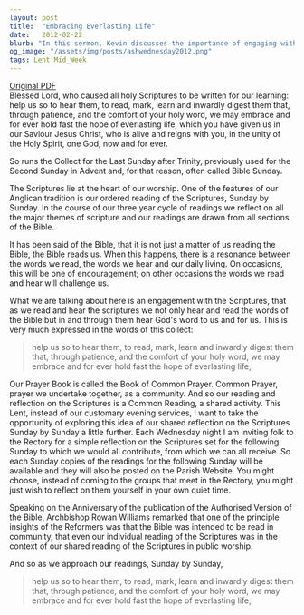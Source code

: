 ```yaml
---
layout: post
title:  "Embracing Everlasting Life"
date:   2012-02-22
blurb: "In this sermon, Kevin discusses the importance of engaging with the Scriptures, not just reading them, but allowing them to read us. He emphasizes the significance of the Bible in our daily lives and how it can provide both encouragement and challenge. He invites the congregation to join him in shared reflection on the Scriptures during Lent."
og_image: "/assets/img/posts/ashwednesday2012.png"
tags: Lent Mid_Week
---
```

[Original PDF](/assets/pdf/ashwednesday2012.pdf)    
Blessed Lord,
who caused all holy Scriptures to be written for our learning:
help us so to hear them,
to read, mark, learn and inwardly digest them
that, through patience, and the comfort of your holy word,
we may embrace and for ever hold fast
the hope of everlasting life,
which you have given us in our Saviour Jesus Christ,
who is alive and reigns with you,
in the unity of the Holy Spirit,
one God, now and for ever.

So runs the Collect for the Last Sunday after Trinity, previously used for the
Second Sunday in Advent and, for that reason, often called Bible Sunday.

The Scriptures lie at the heart of our worship. One of the features of our Anglican
tradition is our ordered reading of the Scriptures, Sunday by Sunday. In the
course of our three year cycle of readings we reflect on all the major themes of
scripture and our readings are drawn from all sections of the Bible.

It has been said of the Bible, that it is not just a matter of us reading the Bible, the
Bible reads us. When this happens, there is a resonance between the words we
read, the words we hear and our daily living. On occasions, this will be one of
encouragement; on other occasions the words we read and hear will challenge us.

What we are talking about here is an engagement with the Scriptures, that as we
read and hear the scriptures we not only hear and read the words of the Bible but
in and through them hear God's word to us and for us. This is very much
expressed in the words of this collect:

> help us so to hear them,
> to read, mark, learn and inwardly digest them
> that, through patience, and the comfort of your holy word,
> we may embrace and for ever hold fast
> the hope of everlasting life,

Our Prayer Book is called the Book of Common Prayer. Common Prayer, prayer
we undertake together, as a community. And so our reading and reflection on the
Scriptures is a Common Reading, a shared activity. This Lent, instead of our
customary evening services, I want to take the opportunity of exploring this idea
of our shared reflection on the Scriptures Sunday by Sunday a little further. Each
Wednesday night I am inviting folk to the Rectory for a simple reflection on the
Scriptures set for the following Sunday to which we would all contribute, from
which we can all receive. So each Sunday copies of the readings for the
following Sunday will be available and they will also be posted on the Parish
Website. You might choose, instead of coming to the groups that meet in the
Rectory, you might just wish to reflect on them yourself in your own quiet time.

Speaking on the Anniversary of the publication of the Authorised Version of the
Bible, Archbishop Rowan Williams remarked that one of the principle insights of
the Reformers was that the Bible was intended to be read in community, that even
our individual reading of the Scriptures was in the context of our shared reading
of the Scriptures in public worship.

And so as we approach our readings, Sunday by Sunday,

> help us so to hear them,
> to read, mark, learn and inwardly digest them
> that, through patience, and the comfort of your holy word,
> we may embrace and for ever hold fast
> the hope of everlasting life,
